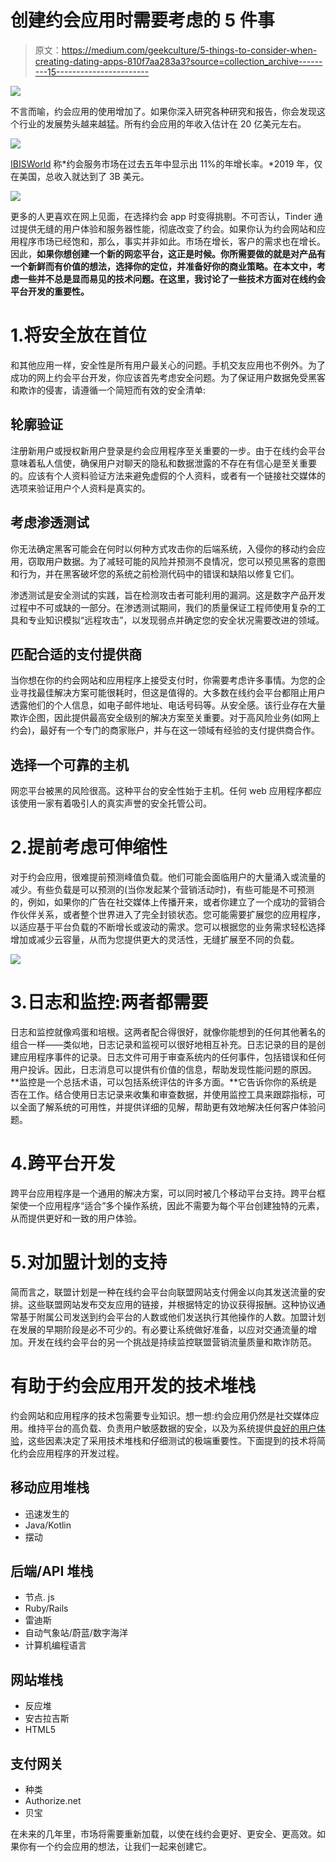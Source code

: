 # 创建约会应用时需要考虑的 5 件事

> 原文：<https://medium.com/geekculture/5-things-to-consider-when-creating-dating-apps-810f7aa283a3?source=collection_archive---------15----------------------->

![](img/638d2a843957901c4badceae79bdec2a.png)

不言而喻，约会应用的使用增加了。如果你深入研究各种研究和报告，你会发现这个行业的发展势头越来越猛。所有约会应用的年收入估计在 20 亿美元左右。

![](img/34465b88856ace0d188ef8334397f5eb.png)

[IBISWorld](https://www.ibisworld.com/industry-trends/market-research-reports/other-services-except-public-administration/personal-laundry/dating-services.html) 称*约会服务市场在过去五年中显示出 11%的年增长率。*2019 年，仅在美国，总收入就达到了 3B 美元。

![](img/e17202d99ff2f2086432066031d5c6ce.png)

更多的人更喜欢在网上见面，在选择约会 app 时变得挑剔。不可否认，Tinder 通过提供无缝的用户体验和服务器性能，彻底改变了约会。如果你认为约会网站和应用程序市场已经饱和，那么，事实并非如此。市场在增长，客户的需求也在增长。因此，**如果你想创建一个新的网恋平台，这正是时候。你所需要做的就是对产品有一个新鲜而有价值的想法，选择你的定位，并准备好你的商业策略。在本文中，考虑一些并不总是显而易见的技术问题。在这里，我讨论了一些技术方面对在线约会平台开发的重要性。**

# 1.将安全放在首位

和其他应用一样，安全性是所有用户最关心的问题。手机交友应用也不例外。为了成功的网上约会平台开发，你应该首先考虑安全问题。为了保证用户数据免受黑客和欺诈的侵害，请遵循一个简短而有效的安全清单:

## 轮廓验证

注册新用户或授权新用户登录是约会应用程序至关重要的一步。由于在线约会平台意味着私人信使，确保用户对聊天的隐私和数据泄露的不存在有信心是至关重要的。应该有个人资料验证方法来避免虚假的个人资料，或者有一个链接社交媒体的选项来验证用户个人资料是真实的。

## 考虑渗透测试

你无法确定黑客可能会在何时以何种方式攻击你的后端系统，入侵你的移动约会应用，窃取用户数据。为了减轻可能的风险并预测不良情况，您可以预见黑客的意图和行为，并在黑客破坏您的系统之前检测代码中的错误和缺陷以修复它们。

渗透测试是安全测试的实践，旨在检测攻击者可能利用的漏洞。这是数字产品开发过程中不可或缺的一部分。在渗透测试期间，我们的质量保证工程师使用复杂的工具和专业知识模拟“远程攻击”，以发现弱点并确定您的安全状况需要改进的领域。

## 匹配合适的支付提供商

当你想在你的约会网站和应用程序上接受支付时，你需要考虑许多事情。为您的企业寻找最佳解决方案可能很耗时，但这是值得的。大多数在线约会平台都阻止用户透露他们的个人信息，如电子邮件地址、电话号码等。从安全感。该行业存在大量欺诈企图，因此提供最高安全级别的解决方案至关重要。对于高风险业务(如网上约会)，最好有一个专门的商家账户，并与在这一领域有经验的支付提供商合作。

## 选择一个可靠的主机

网恋平台被黑的风险很高。这种平台的安全性始于主机。任何 web 应用程序都应该使用一家有着吸引人的真实声誉的安全托管公司。

# 2.提前考虑可伸缩性

对于约会应用，很难提前预测峰值负载。他们可能会面临用户的大量涌入或流量的减少。有些负载是可以预测的(当你发起某个营销活动时)，有些可能是不可预测的，例如，如果你的广告在社交媒体上传播开来，或者你建立了一个成功的营销合作伙伴关系，或者整个世界进入了完全封锁状态。您可能需要扩展您的应用程序，以适应基于平台负载的不断增长或波动的需求。您可以根据您的业务需求轻松选择增加或减少云容量，从而为您提供更大的灵活性，无缝扩展至不同的负载。

![](img/46e1be97aea79fc6a75b177972142ad6.png)

# 3.日志和监控:两者都需要

日志和监控就像鸡蛋和培根。这两者配合得很好，就像你能想到的任何其他著名的组合一样——类似地，日志记录和监视可以很好地相互补充。日志记录的目的是创建应用程序事件的记录。日志文件可用于审查系统内的任何事件，包括错误和任何用户投诉。因此，日志消息可以提供有价值的信息，帮助发现性能问题的原因。**监控是一个总括术语，可以包括系统评估的许多方面。**它告诉你你的系统是否在工作。结合使用日志记录来收集和审查数据，并使用监控工具来跟踪指标，可以全面了解系统的可用性，并提供详细的见解，帮助更有效地解决任何客户体验问题。

# 4.跨平台开发

跨平台应用程序是一个通用的解决方案，可以同时被几个移动平台支持。跨平台框架使一个应用程序“适合”多个操作系统，因此不需要为每个平台创建独特的元素，从而提供更好和一致的用户体验。

# 5.对加盟计划的支持

简而言之，联盟计划是一种在线约会平台向联盟网站支付佣金以向其发送流量的安排。这些联盟网站发布交友应用的链接，并根据特定的协议获得报酬。这种协议通常基于附属公司发送到约会平台的人数或他们发送执行其他操作的人数。加盟计划在发展的早期阶段是必不可少的。有必要让系统做好准备，以应对交通流量的增加。开发在线约会平台的另一个挑战是持续监控联盟营销流量质量和欺诈防范。

# 有助于约会应用开发的技术堆栈

约会网站和应用程序的技术包需要专业知识。想一想:约会应用仍然是社交媒体应用。维持平台的高负载、负责用户敏感数据的安全，以及为系统提供[良好的用户体验](https://cxdojo.com/ui-ux-design)，这些因素决定了采用技术堆栈和仔细测试的极端重要性。下面提到的技术将简化约会应用程序的开发过程。

## 移动应用堆栈

*   迅速发生的
*   Java/Kotlin
*   摆动

## 后端/API 堆栈

*   节点. js
*   Ruby/Rails
*   雷迪斯
*   自动气象站/蔚蓝/数字海洋
*   计算机编程语言

## 网站堆栈

*   反应堆
*   安古拉吉斯
*   HTML5

## 支付网关

*   种类
*   Authorize.net
*   贝宝

在未来的几年里，市场将需要重新加载，以使在线约会更好、更安全、更高效。如果你有一个约会应用的想法，让我们一起来创建它。